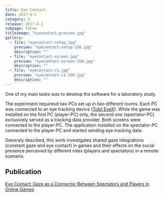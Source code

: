 ```yaml
---
title: Eye Contact
date: 2017-6-1
category: 2
release: 2017-6-1
subpage: false
titleimage: "eyecontact-preview.jpg"
gallery:
  - file: "eyecontact-setup.jpg"
    preview: "eyecontact-setup-150.jpg"
    description: ""
  - file: "eyecontact-screen.jpg"
    preview: "eyecontact-screen-150.jpg"
    description: ""
  - file: "eyecontact-c1.jpg"
    preview: "eyecontact-c1-150.jpg"
    description: ""
---
```

One of my main tasks was to develop the software for a laboratory study.

The experiment requiresd two PCs set up in two different rooms.
Each PC was connected to an eye tracking device ([Tobii EyeX](http://www.tobii.com/xperience/})).
While the game was installed on the first PC (player-PC) only, the second one (spectator-PC) exclusively
served as a tracking data provider. Both screens were connected to the player-PC.
The application installed on the spectator-PC connected to the player-PC and started sending eye tracking data.

Generaly descibed, this work  investigates shared gaze integrations (constant gaze and eye contact) in games and their effects on the social presence perceived by different roles (players and spectators) in a remote scenario.

## Publication
[Eye Contact: Gaze as a Connector Between Spectators and Players in Online Games](https://link.springer.com/chapter/10.1007/978-3-319-66715-7_34)
